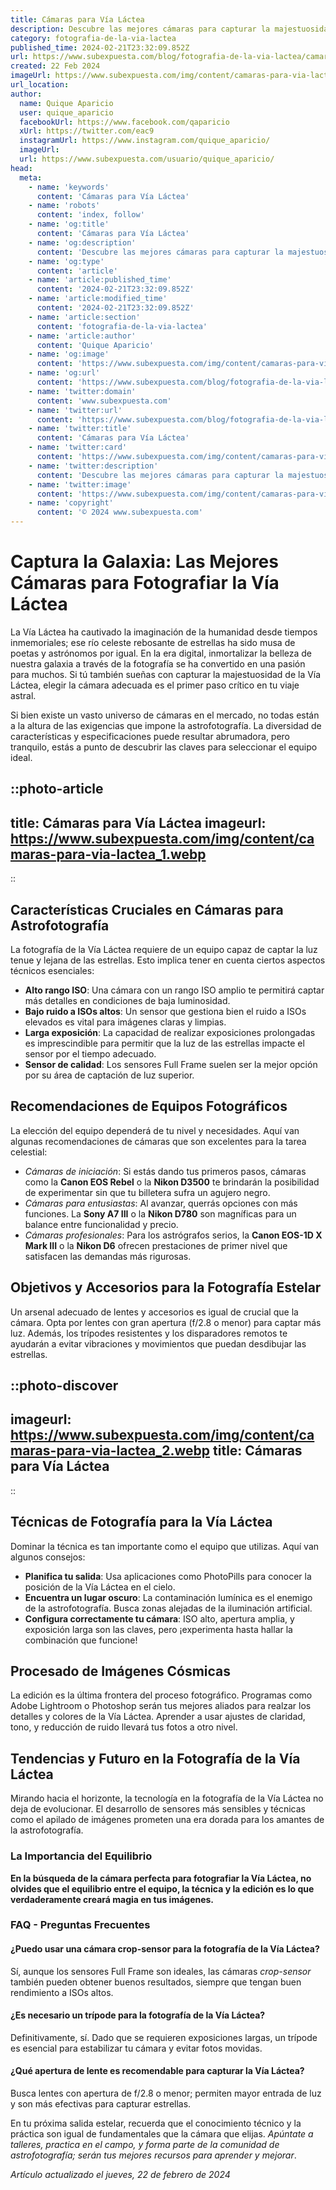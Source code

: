 ```yaml
---
title: Cámaras para Vía Láctea
description: Descubre las mejores cámaras para capturar la majestuosidad de la Vía Láctea. Imágenes nítidas y consejos expertos para fotografía astral.
category: fotografia-de-la-via-lactea
published_time: 2024-02-21T23:32:09.852Z
url: https://www.subexpuesta.com/blog/fotografia-de-la-via-lactea/camaras-para-via-lactea
created: 22 Feb 2024
imageUrl: https://www.subexpuesta.com/img/content/camaras-para-via-lactea_1.webp
url_location:
author:
  name: Quique Aparicio
  user: quique_aparicio
  facebookUrl: https://www.facebook.com/qaparicio
  xUrl: https://twitter.com/eac9
  instagramUrl: https://www.instagram.com/quique_aparicio/
  imageUrl: 
  url: https://www.subexpuesta.com/usuario/quique_aparicio/
head:
  meta:
    - name: 'keywords'
      content: 'Cámaras para Vía Láctea'
    - name: 'robots'
      content: 'index, follow'
    - name: 'og:title'
      content: 'Cámaras para Vía Láctea'
    - name: 'og:description'
      content: 'Descubre las mejores cámaras para capturar la majestuosidad de la Vía Láctea. Imágenes nítidas y consejos expertos para fotografía astral.'
    - name: 'og:type'
      content: 'article'
    - name: 'article:published_time'
      content: '2024-02-21T23:32:09.852Z'
    - name: 'article:modified_time'
      content: '2024-02-21T23:32:09.852Z'
    - name: 'article:section'
      content: 'fotografia-de-la-via-lactea'
    - name: 'article:author'
      content: 'Quique Aparicio'
    - name: 'og:image'
      content: 'https://www.subexpuesta.com/img/content/camaras-para-via-lactea_1.webp'
    - name: 'og:url'
      content: 'https://www.subexpuesta.com/blog/fotografia-de-la-via-lactea/camaras-para-via-lactea'
    - name: 'twitter:domain'
      content: 'www.subexpuesta.com'
    - name: 'twitter:url'
      content: 'https://www.subexpuesta.com/blog/fotografia-de-la-via-lactea/camaras-para-via-lactea'
    - name: 'twitter:title'
      content: 'Cámaras para Vía Láctea'
    - name: 'twitter:card'
      content: 'https://www.subexpuesta.com/img/content/camaras-para-via-lactea_1.webp'
    - name: 'twitter:description'
      content: 'Descubre las mejores cámaras para capturar la majestuosidad de la Vía Láctea. Imágenes nítidas y consejos expertos para fotografía astral.'
    - name: 'twitter:image'
      content: 'https://www.subexpuesta.com/img/content/camaras-para-via-lactea_1.webp'
    - name: 'copyright'
      content: '© 2024 www.subexpuesta.com'
---
```

# Captura la Galaxia: Las Mejores Cámaras para Fotografiar la Vía Láctea

La Vía Láctea ha cautivado la imaginación de la humanidad desde tiempos inmemoriales; ese río celeste rebosante de estrellas ha sido musa de poetas y astrónomos por igual. En la era digital, inmortalizar la belleza de nuestra galaxia a través de la fotografía se ha convertido en una pasión para muchos. Si tú también sueñas con capturar la majestuosidad de la Vía Láctea, elegir la cámara adecuada es el primer paso crítico en tu viaje astral.

Si bien existe un vasto universo de cámaras en el mercado, no todas están a la altura de las exigencias que impone la astrofotografía. La diversidad de características y especificaciones puede resultar abrumadora, pero tranquilo, estás a punto de descubrir las claves para seleccionar el equipo ideal. 


::photo-article
---
title: Cámaras para Vía Láctea
imageurl: https://www.subexpuesta.com/img/content/camaras-para-via-lactea_1.webp
---
::



## Características Cruciales en Cámaras para Astrofotografía

La fotografía de la Vía Láctea requiere de un equipo capaz de captar la luz tenue y lejana de las estrellas. Esto implica tener en cuenta ciertos aspectos técnicos esenciales:

- **Alto rango ISO**: Una cámara con un rango ISO amplio te permitirá captar más detalles en condiciones de baja luminosidad.
- **Bajo ruido a ISOs altos**: Un sensor que gestiona bien el ruido a ISOs elevados es vital para imágenes claras y limpias.
- **Larga exposición**: La capacidad de realizar exposiciones prolongadas es imprescindible para permitir que la luz de las estrellas impacte el sensor por el tiempo adecuado.
- **Sensor de calidad**: Los sensores Full Frame suelen ser la mejor opción por su área de captación de luz superior.

## Recomendaciones de Equipos Fotográficos

La elección del equipo dependerá de tu nivel y necesidades. Aquí van algunas recomendaciones de cámaras que son excelentes para la tarea celestial:

- *Cámaras de iniciación*: Si estás dando tus primeros pasos, cámaras como la **Canon EOS Rebel** o la **Nikon D3500** te brindarán la posibilidad de experimentar sin que tu billetera sufra un agujero negro.
- *Cámaras para entusiastas*: Al avanzar, querrás opciones con más funciones. La **Sony A7 III** o la **Nikon D780** son magníficas para un balance entre funcionalidad y precio.
- *Cámaras profesionales*: Para los astrógrafos serios, la **Canon EOS-1D X Mark III** o la **Nikon D6** ofrecen prestaciones de primer nivel que satisfacen las demandas más rigurosas.

## Objetivos y Accesorios para la Fotografía Estelar

Un arsenal adecuado de lentes y accesorios es igual de crucial que la cámara. Opta por lentes con gran apertura (f/2.8 o menor) para captar más luz. Además, los trípodes resistentes y los disparadores remotos te ayudarán a evitar vibraciones y movimientos que puedan desdibujar las estrellas.


::photo-discover
---
imageurl: https://www.subexpuesta.com/img/content/camaras-para-via-lactea_2.webp
title: Cámaras para Vía Láctea
---
::



## Técnicas de Fotografía para la Vía Láctea

Dominar la técnica es tan importante como el equipo que utilizas. Aquí van algunos consejos:

- **Planifica tu salida**: Usa aplicaciones como PhotoPills para conocer la posición de la Vía Láctea en el cielo.
- **Encuentra un lugar oscuro**: La contaminación lumínica es el enemigo de la astrofotografía. Busca zonas alejadas de la iluminación artificial.
- **Configura correctamente tu cámara**: ISO alto, apertura amplia, y exposición larga son las claves, pero ¡experimenta hasta hallar la combinación que funcione!

## Procesado de Imágenes Cósmicas

La edición es la última frontera del proceso fotográfico. Programas como Adobe Lightroom o Photoshop serán tus mejores aliados para realzar los detalles y colores de la Vía Láctea. Aprender a usar ajustes de claridad, tono, y reducción de ruido llevará tus fotos a otro nivel.

## Tendencias y Futuro en la Fotografía de la Vía Láctea

Mirando hacia el horizonte, la tecnología en la fotografía de la Vía Láctea no deja de evolucionar. El desarrollo de sensores más sensibles y técnicas como el apilado de imágenes prometen una era dorada para los amantes de la astrofotografía.

### La Importancia del Equilibrio

**En la búsqueda de la cámara perfecta para fotografiar la Vía Láctea, no olvides que el equilibrio entre el equipo, la técnica y la edición es lo que verdaderamente creará magia en tus imágenes.**

### FAQ - Preguntas Frecuentes

#### ¿Puedo usar una cámara crop-sensor para la fotografía de la Vía Láctea?
Sí, aunque los sensores Full Frame son ideales, las cámaras *crop-sensor* también pueden obtener buenos resultados, siempre que tengan buen rendimiento a ISOs altos.

#### ¿Es necesario un trípode para la fotografía de la Vía Láctea?
Definitivamente, sí. Dado que se requieren exposiciones largas, un trípode es esencial para estabilizar tu cámara y evitar fotos movidas.

#### ¿Qué apertura de lente es recomendable para capturar la Vía Láctea?
Busca lentes con apertura de f/2.8 o menor; permiten mayor entrada de luz y son más efectivas para capturar estrellas.

En tu próxima salida estelar, recuerda que el conocimiento técnico y la práctica son igual de fundamentales que la cámara que elijas. *Apúntate a talleres, practica en el campo, y forma parte de la comunidad de astrofotografía; serán tus mejores recursos para aprender y mejorar*.

_Artículo actualizado el jueves, 22 de febrero de 2024_